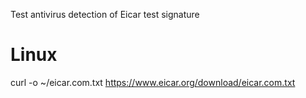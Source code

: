 Test antivirus detection of Eicar test signature

# Linux
curl -o ~/eicar.com.txt https://www.eicar.org/download/eicar.com.txt
